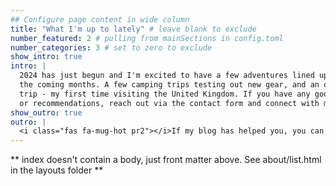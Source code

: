 ```yaml
---
## Configure page content in wide column
title: "What I'm up to lately" # leave blank to exclude
number_featured: 2 # pulling from mainSections in config.toml
number_categories: 3 # set to zero to exclude
show_intro: true
intro: |
  2024 has just begun and I'm excited to have a few adventures lined up for 
  the coming months. A few camping trips testing out new gear, and an overseas
  trip - my first time visiting the United Kingdom. If you have any good tips
  or recommendations, reach out via the contact form and connect with me! 
show_outro: true
outro: |
  <i class="fas fa-mug-hot pr2"></i>If my blog has helped you, you can [buy me a coffee](https://ko-fi.com/)!
---
```


** index doesn't contain a body, just front matter above.
See about/list.html in the layouts folder **
